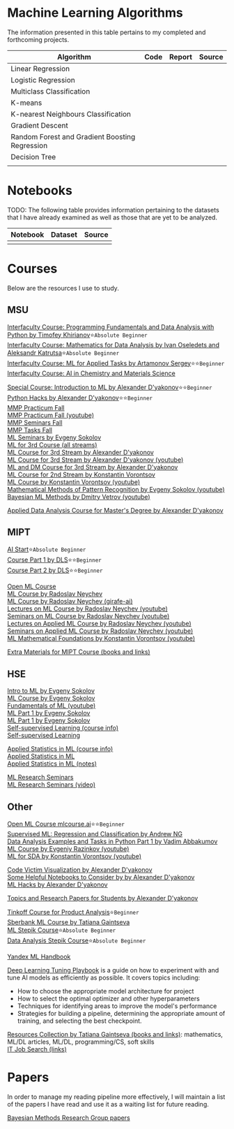 # Machine Learning Algorithms
The information presented in this table pertains to my completed and forthcoming projects.

| Algorithm | Code | Report | Source |
| --------- | ---- | ------ | ------ |
| Linear Regression ||
| Logistic Regression ||
| Multiclass Classification ||
| K-means ||||
| K-nearest Neighbours Classification ||
| Gradient Descent ||
| Random Forest and Gradient Boosting Regression ||
| Decision Tree ||||
|||||

# Notebooks
TODO: The following table provides information pertaining to the datasets that I have already examined as well as those that are yet to be analyzed.

| Notebook | Dataset | Source |
| -------- | ------- | ------ |
||||

# Courses
Below are the resources I use to study.

## MSU
[Interfaculty Course: Programming Fundamentals and Data Analysis with Python by Timofey Khirianov](https://github.com/MSUcourses/Data-Analysis-with-Python/tree/main/Python):star:`Absolute Beginner`<br/> 
[Interfaculty Course: Mathematics for Data Analysis by Ivan Oseledets and Aleksandr Katrutsa](https://github.com/MSUcourses/Data-Analysis-with-Python/tree/main/Math):star:`Absolute Beginner`<br/>
[Interfaculty Course: ML for Applied Tasks by Artamonov Sergey](https://github.com/MSUcourses/Data-Analysis-with-Python/tree/main/Machine%20Learning):star::star:`Beginner`<br/>
[Interfaculty Course: AI in Chemistry and Materials Science](https://teach-in.ru/course/ai-in-chemistry-and-materials-science/lecture)<br/>

[Special Course: Introduction to ML by Alexander D'yakonov](https://github.com/Dyakonov/IML/tree/master/2021):star::star:`Beginner`<br/>
[Python Hacks by Alexander D'yakonov](https://github.com/Dyakonov/python_hacks):star::star:`Beginner`<br/>
[MMP Practicum Fall](https://github.com/mmp-practicum-team/mmp_practicum_fall_2022)<br/>
[MMP Practicum Fall (youtube)](https://www.youtube.com/playlist?list=PLVF5PzSHILHSstCI65QmxMRHhwX4KJ5E1)<br/>
[MMP Seminars Fall](https://github.com/mmp-mmro-team/mmp_mmro_fall_2022) <br/>
[MMP Tasks Fall](https://github.com/mmp-practicum-team/mmp_practicum_fall_2022/tree/main/Tasks)<br/>
[ML Seminars by Evgeny Sokolov](https://github.com/esokolov/ml-course-msu)<br/>
[ML for 3rd Course (all streams)](https://github.com/MSU-ML-COURSE/ML-COURSE-22-23)<br/>
[ML Course for 3rd Stream by Alexander D'yakonov](https://github.com/Dyakonov/MSUML)<br/>
[ML Course for 3rd Stream by Alexander D'yakonov (youtube)](https://youtube.com/playlist?list=PLhe7c-LCgl4Ic-FRawaaEhUmDCQmGMtzx)<br/>
[ML and DM Course for 3rd Stream by Alexander D'yakonov](https://github.com/Dyakonov/MLDM)<br/>
[ML Course for 2nd Stream by Konstantin Vorontsov](https://github.com/MSU-ML-COURSE/ML-COURSE-22-23/blob/main/2_stream.md)<br/>
[ML Course by Konstantin Vorontsov (youtube)](https://youtube.com/playlist?list=PLzdAwQrglFyLIM3ZH4iwJ2b2oyQDO054n)<br/>
[Mathematical Methods of Pattern Recognition by Evgeny Sokolov (youtube)](https://youtube.com/playlist?list=PLhe7c-LCgl4K7uHeswQUtYDlIqJOcdrSp)<br/>
[Bayesian ML Methods by Dmitry Vetrov (youtube)](https://youtube.com/playlist?list=PLhe7c-LCgl4K-0sJmEu-KVSTVIBt5M8yc)<br/>

[Applied Data Analysis Course for Master's Degree by Alexander D'yakonov](https://github.com/Dyakonov/PZAD)<br/>

## MIPT
[AI Start](https://stepik.org/course/125587/):star:`Absolute Beginner`<br/>
[Course Part 1 by DLS](https://stepik.org/course/135003):star::star:`Beginner`<br/>
[Course Part 2 by DLS](https://stepik.org/course/160792):star::star:`Beginner`<br/>

[Open ML Course](https://github.com/Atmyre/open-ml-course)<br/>
[ML Course by Radoslav Neychev](https://github.com/neychev/prev__ml-mipt)<br/>
[ML Course by Radoslav Neychev (girafe-ai)](https://github.com/girafe-ai/ml-course)<br/>
[Lectures on ML Course by Radoslav Neychev (youtube)](https://youtube.com/playlist?list=PL4_hYwCyhAvZyW6qS58x4uElZgAkMVUvj)<br/>
[Seminars on ML Course by Radoslav Neychev (youtube)](https://youtube.com/playlist?list=PL4_hYwCyhAvYPOWn6e44RKxEfRWEsPA1z)<br/>
[Lectures on Applied ML Course by Radoslav Neychev (youtube)](https://youtube.com/playlist?list=PL4_hYwCyhAvY7k32D65q3xJVo8X8dc3Ye)<br/>
[Seminars on Applied ML Course by Radoslav Neychev (youtube)](https://youtube.com/playlist?list=PL4_hYwCyhAvZLp0CTIDVQr9FtDR_7DaUr)<br/>
[ML Mathematical Foundations by Konstantin Vorontsov (youtube)](https://youtube.com/playlist?list=PLk4h7dmY2eYHHTyfLyrl7HmP-H3mMAW08)<br/>

[Extra Materials for MIPT Course (books and links)](https://github.com/Atmyre/open-ml-course/blob/master/extra_materials.md)<br/>

## HSE
[Intro to ML by Evgeny Sokolov](https://github.com/esokolov/ml-minor-hse)<br/>
[ML Course by Evgeny Sokolov](https://github.com/esokolov/ml-course-hse)<br/>
[Fundamentals of ML (youtube)](https://youtube.com/playlist?list=PLEwK9wdS5g0oCRxBzxsq9lkJkzMgzWiyg)<br/>
[ML Part 1 by Evgeny Sokolov](http://wiki.cs.hse.ru/%D0%9C%D0%B0%D1%88%D0%B8%D0%BD%D0%BD%D0%BE%D0%B5_%D0%BE%D0%B1%D1%83%D1%87%D0%B5%D0%BD%D0%B8%D0%B5_1)<br/>
[ML Part 1 by Evgeny Sokolov](http://wiki.cs.hse.ru/%D0%9C%D0%B0%D1%88%D0%B8%D0%BD%D0%BD%D0%BE%D0%B5_%D0%BE%D0%B1%D1%83%D1%87%D0%B5%D0%BD%D0%B8%D0%B5_2)<br/>
[Self-supervised Learning (course info)](http://wiki.cs.hse.ru/%D0%9C%D0%B5%D1%82%D0%BE%D0%B4%D1%8B_%D0%BF%D1%80%D0%B5%D0%B4%D0%BE%D0%B1%D1%83%D1%87%D0%B5%D0%BD%D0%B8%D1%8F_%D0%B1%D0%B5%D0%B7_%D1%83%D1%87%D0%B8%D1%82%D0%B5%D0%BB%D1%8F_22/23)<br/>
[Self-supervised Learning](https://github.com/ashaba1in/hse-ssl)<br/>

[Applied Statistics in ML (course info)](http://wiki.cs.hse.ru/%D0%9F%D1%80%D0%B8%D0%BA%D0%BB%D0%B0%D0%B4%D0%BD%D0%B0%D1%8F_%D1%81%D1%82%D0%B0%D1%82%D0%B8%D1%81%D1%82%D0%B8%D0%BA%D0%B0_%D0%B2_%D0%BC%D0%B0%D1%88%D0%B8%D0%BD%D0%BD%D0%BE%D0%BC_%D0%BE%D0%B1%D1%83%D1%87%D0%B5%D0%BD%D0%B8%D0%B8_22/23)<br/>
[Applied Statistics in ML](https://github.com/ZolotarevStat/psmo_22_23)<br/>
[Applied Statistics in ML (notes)](https://exuberant-arthropod-be8.notion.site/22-23-062ad600596f4e1ea6b4f45c67acc1ba)<br/>

[ML Research Seminars](https://github.com/bayesgroup/HSE_ML_research_seminar_22_23/tree/main)<br/>
[ML Research Seminars (video)](https://disk.yandex.ru/d/IYms19Z954T7AA)<br/>

## Other

[Open ML Course mlcourse.ai](https://ods.ai/tracks/mlcourse_ai):star::star:`Beginner`<br/>
[Supervised ML: Regression and Classification by Andrew NG](https://www.coursera.org/learn/machine-learning#instructors)<br/>
[Data Analysis Examples and Tasks in Python Part 1 by Vadim Abbakumov](https://compscicenter.ru/courses/data-mining-python/2018-spring/)<br/>
[ML Course by Evgeniy Razinkov (youtube)](https://www.youtube.com/@razinkov/videos)<br/>
[ML for SDA by Konstantin Vorontsov (youtube)](https://youtube.com/playlist?list=PLJOzdkh8T5krxc4HsHbB8g8f0hu7973fK)<br/>

[Code Victim Visualization by Alexander D'yakonov](https://github.com/Dyakonov/visualization/blob/master/code_victim_visualization.ipynb)<br/>
[Some Helpful Notebooks to Consider by by Alexander D'yakonov](https://github.com/Dyakonov/notebooks)<br/>
[ML Hacks by Alexander D'yakonov](https://github.com/Dyakonov/ml_hacks)<br/>

[Topics and Research Papers for Students by Alexander D'yakonov](https://github.com/Dyakonov/MSU)<br/>

[Tinkoff Course for Product Analysis](https://youtube.com/playlist?list=PLW0TR9r0Cc0YhsqTgNodURDGaaN7BkkiG):star:`Beginner`<br/> 
[Sberbank ML Course by Tatiana Gaintseva](https://github.com/Atmyre/Sberbank-ML)<br/>
[ML Stepik Course](https://stepik.org/course/8057):star:`Absolute Beginner`<br/> 
[Data Analysis Stepik Course](https://stepik.org/course/126333):star:`Absolute Beginner`<br/> 

[Yandex ML Handbook](https://academy.yandex.ru/handbook/ml)<br/>

[Deep Learning Tuning Playbook](https://github.com/google-research/tuning_playbook#choosing-a-model-architecture)
is a guide on how to experiment with and tune AI models as efficiently as possible. It covers topics including: 
- How to choose the appropriate model architecture for project
- How to select the optimal optimizer and other hyperparameters
- Techniques for identifying areas to improve the model's performance
- Strategies for building a pipeline, determining the appropriate amount of training, and selecting the best checkpoint.

[Resources Collection by Tatiana Gaintseva (books and links)](https://github.com/Atmyre/ml-dl-resources-rus): mathematics, ML/DL articles, ML/DL, programming/CS, soft skills<br/>
[IT Job Search (links)](https://github.com/Atmyre/it-job-search)<br/>

# Papers
In order to manage my reading pipeline more effectively, I will maintain a list of the papers I have read and use it as a waiting list for future reading.

[Bayesian Methods Research Group papers](https://github.com/bayesgroup/papers)<br/>

